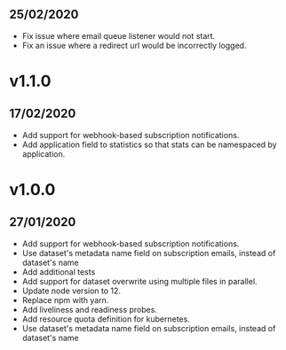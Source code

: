 ## 25/02/2020

- Fix issue where email queue listener would not start.
- Fix an issue where a redirect url would be incorrectly logged.

# v1.1.0

## 17/02/2020

- Add support for webhook-based subscription notifications.
- Add application field to statistics so that stats can be namespaced by application.

# v1.0.0

## 27/01/2020

- Add support for webhook-based subscription notifications.
- Use dataset's metadata name field on subscription emails, instead of dataset's name
- Add additional tests
- Add support for dataset overwrite using multiple files in parallel.
- Update node version to 12.
- Replace npm with yarn.
- Add liveliness and readiness probes.
- Add resource quota definition for kubernetes.
- Use dataset's metadata name field on subscription emails, instead of dataset's name
